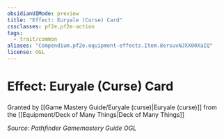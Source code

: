 ```yaml
---
obsidianUIMode: preview
title: "Effect: Euryale (Curse) Card"
cssclasses: pf2e,pf2e-action
tags:
  - trait/common
aliases: "Compendium.pf2e.equipment-effects.Item.8ersuvNJXX00XaIQ"
license: OGL
---
```

# Effect: Euryale (Curse) Card

### 






Granted by [[Game Mastery Guide/Euryale (curse)|Euryale (curse)]] from the [[Equipment/Deck of Many Things|Deck of Many Things]]

*Source: Pathfinder Gamemastery Guide*
*OGL*
